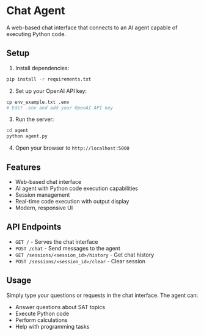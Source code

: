 # Chat Agent

A web-based chat interface that connects to an AI agent capable of executing Python code.

## Setup

1. Install dependencies:
```bash
pip install -r requirements.txt
```

2. Set up your OpenAI API key:
```bash
cp env_example.txt .env
# Edit .env and add your OpenAI API key
```

3. Run the server:
```bash
cd agent
python agent.py
```

4. Open your browser to `http://localhost:5000`

## Features

- Web-based chat interface
- AI agent with Python code execution capabilities
- Session management
- Real-time code execution with output display
- Modern, responsive UI

## API Endpoints

- `GET /` - Serves the chat interface
- `POST /chat` - Send messages to the agent
- `GET /sessions/<session_id>/history` - Get chat history
- `POST /sessions/<session_id>/clear` - Clear session

## Usage

Simply type your questions or requests in the chat interface. The agent can:
- Answer questions about SAT topics
- Execute Python code
- Perform calculations
- Help with programming tasks
